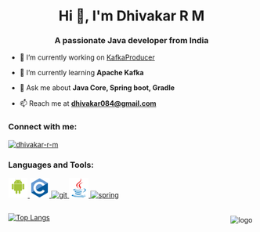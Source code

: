 <h1 align="center">Hi 👋, I'm Dhivakar R M</h1>
<h3 align="center">A passionate Java developer from India</h3>

- 🔭 I’m currently working on [KafkaProducer](https://github.com/Dhivakarkd/KafkaProducer)

- 🌱 I’m currently learning **Apache Kafka**

- 💬 Ask me about **Java Core, Spring boot, Gradle**

- 📫 Reach me at **dhivakar084@gmail.com**

<h3 align="left">Connect with me:</h3>
<p align="left">
<a href="https://linkedin.com/in/dhivakar-r-m" target="blank"><img align="center" src="https://raw.githubusercontent.com/rahuldkjain/github-profile-readme-generator/master/src/images/icons/Social/linked-in-alt.svg" alt="dhivakar-r-m" height="30" width="40" /></a>
</p>

<h3 align="left">Languages and Tools:</h3>
<p align="left"> <a href="https://developer.android.com" target="_blank"> <img src="https://raw.githubusercontent.com/devicons/devicon/master/icons/android/android-original-wordmark.svg" alt="android" width="40" height="40"/> </a> <a href="https://www.cprogramming.com/" target="_blank"> <img src="https://raw.githubusercontent.com/devicons/devicon/master/icons/c/c-original.svg" alt="c" width="40" height="40"/> </a> <a href="https://git-scm.com/" target="_blank"> <img src="https://www.vectorlogo.zone/logos/git-scm/git-scm-icon.svg" alt="git" width="40" height="40"/> </a> <a href="https://www.java.com" target="_blank"> <img src="https://raw.githubusercontent.com/devicons/devicon/master/icons/java/java-original.svg" alt="java" width="40" height="40"/> </a> <a href="https://spring.io/" target="_blank"> <img src="https://www.vectorlogo.zone/logos/springio/springio-icon.svg" alt="spring" width="40" height="40"/> </a> </p>

## 

<img src="https://github-readme-streak-stats.herokuapp.com/?user=dhivakarkd" alt="logo" height="200" align="right" style="margin: 5px; margin-bottom: 20px;" />

[![Top Langs](https://github-readme-stats.vercel.app/api/top-langs/?username=dhivakarkd&langs_count=3)](https://github.com/anuraghazra/github-readme-stats)


##
